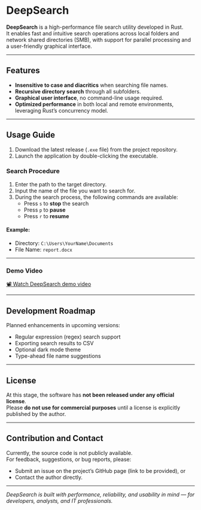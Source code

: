 # DeepSearch

**DeepSearch** is a high-performance file search utility developed in Rust.  
It enables fast and intuitive search operations across local folders and network shared directories (SMB), with support for parallel processing and a user-friendly graphical interface.

---

## Features

- **Insensitive to case and diacritics** when searching file names.
- **Recursive directory search** through all subfolders.
- **Graphical user interface**, no command-line usage required.
- **Optimized performance** in both local and remote environments, leveraging Rust’s concurrency model.

---

## Usage Guide

1. Download the latest release (`.exe` file) from the project repository.
2. Launch the application by double-clicking the executable.

### Search Procedure

1. Enter the path to the target directory.
2. Input the name of the file you want to search for.
3. During the search process, the following commands are available:
   - Press `s` to **stop** the search
   - Press `p` to **pause**
   - Press `r` to **resume**

#### Example:

- Directory: `C:\Users\YourName\Documents`
- File Name: `report.docx`

---

### Demo Video

[📽️ Watch DeepSearch demo video](https://dailyphoton.com/wp-content/uploads/2025/03/DeepSearch.mp4)

---

## Development Roadmap

Planned enhancements in upcoming versions:

- Regular expression (regex) search support  
- Exporting search results to CSV  
- Optional dark mode theme  
- Type-ahead file name suggestions  

---

## License

At this stage, the software has **not been released under any official license**.  
Please **do not use for commercial purposes** until a license is explicitly published by the author.

---

## Contribution and Contact

Currently, the source code is not publicly available.  
For feedback, suggestions, or bug reports, please:

- Submit an issue on the project’s GitHub page (link to be provided), or  
- Contact the author directly.

---

_DeepSearch is built with performance, reliability, and usability in mind — for developers, analysts, and IT professionals._
